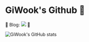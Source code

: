 # GiWook's Github 👋

🌱 Blog: <a href="https://velog.io/@077tech" target="_blank"><img src="https://img.shields.io/badge/Velog-20C997?style=for-the-badge&logo=Velog&logoColor=white"/></a> 🌱

![GiWook's GitHub stats](https://github-readme-stats.vercel.app/api?username=chad0909&show_icons=true&theme=highcontrast)





<!--
**chad0909/chad0909** is a ✨ _special_ ✨ repository because its `README.md` (this file) appears on your GitHub profile.

Here are some ideas to get you started:

- 🔭 I’m currently working on ...
- 🌱 I’m currently learning ...
- 👯 I’m looking to collaborate on ...
- 🤔 I’m looking for help with ...
- 💬 Ask me about ...
- 📫 How to reach me: ...
- 😄 Pronouns: ...
- ⚡ Fun fact: ...
-->
